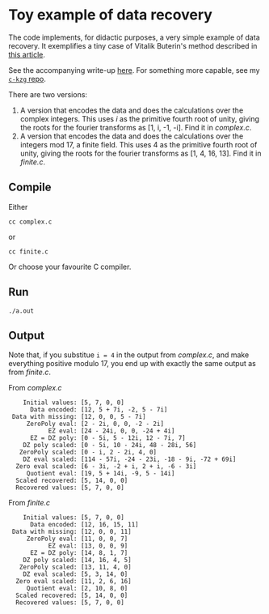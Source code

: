 # Toy example of data recovery

The code implements, for didactic purposes, a very simple example of data recovery. It exemplifies a tiny case of Vitalik Buterin's method described in [this article](https://ethresear.ch/t/reed-solomon-erasure-code-recovery-in-n-log-2-n-time-with-ffts/3039?u=benjaminion).

See the accompanying write-up [here](https://hackmd.io/@benjaminion/data_recovery). For something more capable, see my [`c-kzg` repo](https://github.com/benjaminion/c-kzg).

There are two versions:

1. A version that encodes the data and does the calculations over the complex integers. This uses _i_ as the primitive fourth root of unity, giving the roots for the fourier transforms as [1, i, -1, -i]. Find it in _complex.c_.
2. A version that encodes the data and does the calculations over the integers mod 17, a finite field. This uses 4 as the primitive fourth root of unity, giving the roots for the fourier transforms as [1, 4, 16, 13]. Find it in _finite.c_.

## Compile

Either

```
cc complex.c
```

or

```
cc finite.c
```

Or choose your favourite C compiler.

## Run

```
./a.out
```

## Output

Note that, if you substitue `i = 4` in the output from _complex.c_, and make everything positive modulo 17, you end up with exactly the same output as from _finite.c_.

From _complex.c_

```
    Initial values: [5, 7, 0, 0]
      Data encoded: [12, 5 + 7i, -2, 5 - 7i]
 Data with missing: [12, 0, 0, 5 - 7i]
     ZeroPoly eval: [2 - 2i, 0, 0, -2 - 2i]
           EZ eval: [24 - 24i, 0, 0, -24 + 4i]
      EZ = DZ poly: [0 - 5i, 5 - 12i, 12 - 7i, 7]
    DZ poly scaled: [0 - 5i, 10 - 24i, 48 - 28i, 56]
   ZeroPoly scaled: [0 - i, 2 - 2i, 4, 0]
    DZ eval scaled: [114 - 57i, -24 - 23i, -18 - 9i, -72 + 69i]
  Zero eval scaled: [6 - 3i, -2 + i, 2 + i, -6 - 3i]
     Quotient eval: [19, 5 + 14i, -9, 5 - 14i]
  Scaled recovered: [5, 14, 0, 0]
  Recovered values: [5, 7, 0, 0]
```

From _finite.c_

```
    Initial values: [5, 7, 0, 0]
      Data encoded: [12, 16, 15, 11]
 Data with missing: [12, 0, 0, 11]
     ZeroPoly eval: [11, 0, 0, 7]
           EZ eval: [13, 0, 0, 9]
      EZ = DZ poly: [14, 8, 1, 7]
    DZ poly scaled: [14, 16, 4, 5]
   ZeroPoly scaled: [13, 11, 4, 0]
    DZ eval scaled: [5, 3, 14, 0]
  Zero eval scaled: [11, 2, 6, 16]
     Quotient eval: [2, 10, 8, 0]
  Scaled recovered: [5, 14, 0, 0]
  Recovered values: [5, 7, 0, 0]
  ```
